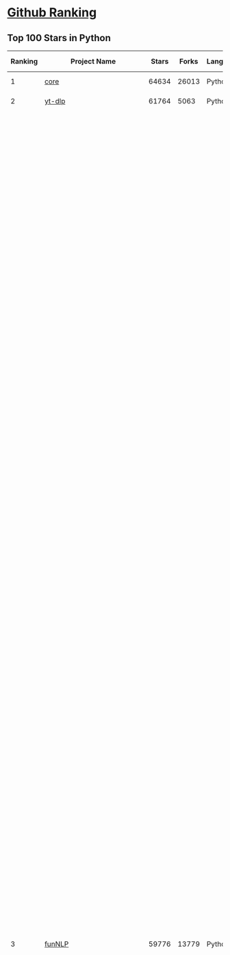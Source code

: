 [Github Ranking](../README.md)
==========

## Top 100 Stars in Python

| Ranking | Project Name | Stars | Forks | Language | Open Issues | Description | Last Commit |
| ------- | ------------ | ----- | ----- | -------- | ----------- | ----------- | ----------- |
| 1 | [core](https://github.com/home-assistant/core) | 64634 | 26013 | Python | 2159 | :house_with_garden: Open source home automation that puts local control and privacy first. | 2023-12-11T10:02:11Z |
| 2 | [yt-dlp](https://github.com/yt-dlp/yt-dlp) | 61764 | 5063 | Python | 1187 | A youtube-dl fork with additional features and fixes | 2023-12-11T00:53:44Z |
| 3 | [funNLP](https://github.com/fighting41love/funNLP) | 59776 | 13779 | Python | 19 | 中英文敏感词、语言检测、中外手机/电话归属地/运营商查询、名字推断性别、手机号抽取、身份证抽取、邮箱抽取、中日文人名库、中文缩写库、拆字词典、词汇情感值、停用词、反动词表、暴恐词表、繁简体转换、英文模拟中文发音、汪峰歌词生成器、职业名称词库、同义词库、反义词库、否定词库、汽车品牌词库、汽车零件词库、连续英文切割、各种中文词向量、公司名字大全、古诗词库、IT词库、财经词库、成语词库、地名词库、历史名人词库、诗词词库、医学词库、饮食词库、法律词库、汽车词库、动物词库、中文聊天语料、中文谣言数据、百度中文问答数据集、句子相似度匹配算法集合、bert资源、文本生成&摘要相关工具、cocoNLP信息抽取工具、国内电话号码正则匹配、清华大学XLORE:中英文跨语言百科知识图谱、清华大学人工智能技术系列报告、自然语言生成、NLU太难了系列、自动对联数据及机器人、用户名黑名单列表、罪名法务名词及分类模型、微信公众号语料、cs224n深度学习自然语言处理课程、中文手写汉字识别、中文自然语言处理 语料/数据集、变量命名神器、分词语料库+代码、任务型对话英文数据集、ASR 语音数据集 + 基于深度学习的中文语音识别系统、笑声检测器、Microsoft多语言数字/单位/如日期时间识别包、中华新华字典数据库及api(包括常用歇后语、成语、词语和汉字)、文档图谱自动生成、SpaCy 中文模型、Common Voice语音识别数据集新版、神经网络关系抽取、基于bert的命名实体识别、关键词(Keyphrase)抽取包pke、基于医疗领域知识图谱的问答系统、基于依存句法与语义角色标注的事件三元组抽取、依存句法分析4万句高质量标注数据、cnocr：用来做中文OCR的Python3包、中文人物关系知识图谱项目、中文nlp竞赛项目及代码汇总、中文字符数据、speech-aligner: 从“人声语音”及其“语言文本”产生音素级别时间对齐标注的工具、AmpliGraph: 知识图谱表示学习(Python)库：知识图谱概念链接预测、Scattertext 文本可视化(python)、语言/知识表示工具：BERT & ERNIE、中文对比英文自然语言处理NLP的区别综述、Synonyms中文近义词工具包、HarvestText领域自适应文本挖掘工具（新词发现-情感分析-实体链接等）、word2word：(Python)方便易用的多语言词-词对集：62种语言/3,564个多语言对、语音识别语料生成工具：从具有音频/字幕的在线视频创建自动语音识别(ASR)语料库、构建医疗实体识别的模型（包含词典和语料标注）、单文档非监督的关键词抽取、Kashgari中使用gpt-2语言模型、开源的金融投资数据提取工具、文本自动摘要库TextTeaser: 仅支持英文、人民日报语料处理工具集、一些关于自然语言的基本模型、基于14W歌曲知识库的问答尝试--功能包括歌词接龙and已知歌词找歌曲以及歌曲歌手歌词三角关系的问答、基于Siamese bilstm模型的相似句子判定模型并提供训练数据集和测试数据集、用Transformer编解码模型实现的根据Hacker News文章标题自动生成评论、用BERT进行序列标记和文本分类的模板代码、LitBank：NLP数据集——支持自然语言处理和计算人文学科任务的100部带标记英文小说语料、百度开源的基准信息抽取系统、虚假新闻数据集、Facebook: LAMA语言模型分析，提供Transformer-XL/BERT/ELMo/GPT预训练语言模型的统一访问接口、CommonsenseQA：面向常识的英文QA挑战、中文知识图谱资料、数据及工具、各大公司内部里大牛分享的技术文档 PDF 或者 PPT、自然语言生成SQL语句（英文）、中文NLP数据增强（EDA）工具、英文NLP数据增强工具 、基于医药知识图谱的智能问答系统、京东商品知识图谱、基于mongodb存储的军事领域知识图谱问答项目、基于远监督的中文关系抽取、语音情感分析、中文ULMFiT-情感分析-文本分类-语料及模型、一个拍照做题程序、世界各国大规模人名库、一个利用有趣中文语料库 qingyun 训练出来的中文聊天机器人、中文聊天机器人seqGAN、省市区镇行政区划数据带拼音标注、教育行业新闻语料库包含自动文摘功能、开放了对话机器人-知识图谱-语义理解-自然语言处理工具及数据、中文知识图谱：基于百度百科中文页面-抽取三元组信息-构建中文知识图谱、masr: 中文语音识别-提供预训练模型-高识别率、Python音频数据增广库、中文全词覆盖BERT及两份阅读理解数据、ConvLab：开源多域端到端对话系统平台、中文自然语言处理数据集、基于最新版本rasa搭建的对话系统、基于TensorFlow和BERT的管道式实体及关系抽取、一个小型的证券知识图谱/知识库、复盘所有NLP比赛的TOP方案、OpenCLaP：多领域开源中文预训练语言模型仓库、UER：基于不同语料+编码器+目标任务的中文预训练模型仓库、中文自然语言处理向量合集、基于金融-司法领域(兼有闲聊性质)的聊天机器人、g2pC：基于上下文的汉语读音自动标记模块、Zincbase 知识图谱构建工具包、诗歌质量评价/细粒度情感诗歌语料库、快速转化「中文数字」和「阿拉伯数字」、百度知道问答语料库、基于知识图谱的问答系统、jieba_fast 加速版的jieba、正则表达式教程、中文阅读理解数据集、基于BERT等最新语言模型的抽取式摘要提取、Python利用深度学习进行文本摘要的综合指南、知识图谱深度学习相关资料整理、维基大规模平行文本语料、StanfordNLP 0.2.0：纯Python版自然语言处理包、NeuralNLP-NeuralClassifier：腾讯开源深度学习文本分类工具、端到端的封闭域对话系统、中文命名实体识别：NeuroNER vs. BertNER、新闻事件线索抽取、2019年百度的三元组抽取比赛：“科学空间队”源码、基于依存句法的开放域文本知识三元组抽取和知识库构建、中文的GPT2训练代码、ML-NLP - 机器学习(Machine Learning)NLP面试中常考到的知识点和代码实现、nlp4han:中文自然语言处理工具集(断句/分词/词性标注/组块/句法分析/语义分析/NER/N元语法/HMM/代词消解/情感分析/拼写检查、XLM：Facebook的跨语言预训练语言模型、用基于BERT的微调和特征提取方法来进行知识图谱百度百科人物词条属性抽取、中文自然语言处理相关的开放任务-数据集-当前最佳结果、CoupletAI - 基于CNN+Bi-LSTM+Attention 的自动对对联系统、抽象知识图谱、MiningZhiDaoQACorpus - 580万百度知道问答数据挖掘项目、brat rapid annotation tool: 序列标注工具、大规模中文知识图谱数据：1.4亿实体、数据增强在机器翻译及其他nlp任务中的应用及效果、allennlp阅读理解:支持多种数据和模型、PDF表格数据提取工具 、 Graphbrain：AI开源软件库和科研工具，目的是促进自动意义提取和文本理解以及知识的探索和推断、简历自动筛选系统、基于命名实体识别的简历自动摘要、中文语言理解测评基准，包括代表性的数据集&基准模型&语料库&排行榜、树洞 OCR 文字识别 、从包含表格的扫描图片中识别表格和文字、语声迁移、Python口语自然语言处理工具集(英文)、 similarity：相似度计算工具包，java编写、海量中文预训练ALBERT模型 、Transformers 2.0 、基于大规模音频数据集Audioset的音频增强 、Poplar：网页版自然语言标注工具、图片文字去除，可用于漫画翻译 、186种语言的数字叫法库、Amazon发布基于知识的人-人开放领域对话数据集 、中文文本纠错模块代码、繁简体转换 、 Python实现的多种文本可读性评价指标、类似于人名/地名/组织机构名的命名体识别数据集 、东南大学《知识图谱》研究生课程(资料)、. 英文拼写检查库 、 wwsearch是企业微信后台自研的全文检索引擎、CHAMELEON：深度学习新闻推荐系统元架构 、 8篇论文梳理BERT相关模型进展与反思、DocSearch：免费文档搜索引擎、 LIDA：轻量交互式对话标注工具 、aili - the fastest in-memory index in the East 东半球最快并发索引 、知识图谱车音工作项目、自然语言生成资源大全 、中日韩分词库mecab的Python接口库、中文文本摘要/关键词提取、汉字字符特征提取器 (featurizer)，提取汉字的特征（发音特征、字形特征）用做深度学习的特征、中文生成任务基准测评 、中文缩写数据集、中文任务基准测评 - 代表性的数据集-基准(预训练)模型-语料库-baseline-工具包-排行榜、PySS3：面向可解释AI的SS3文本分类器机器可视化工具 、中文NLP数据集列表、COPE - 格律诗编辑程序、doccano：基于网页的开源协同多语言文本标注工具 、PreNLP：自然语言预处理库、简单的简历解析器，用来从简历中提取关键信息、用于中文闲聊的GPT2模型：GPT2-chitchat、基于检索聊天机器人多轮响应选择相关资源列表(Leaderboards、Datasets、Papers)、(Colab)抽象文本摘要实现集锦(教程 、词语拼音数据、高效模糊搜索工具、NLP数据增广资源集、微软对话机器人框架 、 GitHub Typo Corpus：大规模GitHub多语言拼写错误/语法错误数据集、TextCluster：短文本聚类预处理模块 Short text cluster、面向语音识别的中文文本规范化、BLINK：最先进的实体链接库、BertPunc：基于BERT的最先进标点修复模型、Tokenizer：快速、可定制的文本词条化库、中文语言理解测评基准，包括代表性的数据集、基准(预训练)模型、语料库、排行榜、spaCy 医学文本挖掘与信息提取 、 NLP任务示例项目代码集、 python拼写检查库、chatbot-list - 行业内关于智能客服、聊天机器人的应用和架构、算法分享和介绍、语音质量评价指标(MOSNet, BSSEval, STOI, PESQ, SRMR)、 用138GB语料训练的法文RoBERTa预训练语言模型 、BERT-NER-Pytorch：三种不同模式的BERT中文NER实验、无道词典 - 有道词典的命令行版本，支持英汉互查和在线查询、2019年NLP亮点回顾、 Chinese medical dialogue data 中文医疗对话数据集 、最好的汉字数字(中文数字)-阿拉伯数字转换工具、 基于百科知识库的中文词语多词义/义项获取与特定句子词语语义消歧、awesome-nlp-sentiment-analysis - 情感分析、情绪原因识别、评价对象和评价词抽取、LineFlow：面向所有深度学习框架的NLP数据高效加载器、中文医学NLP公开资源整理 、MedQuAD：(英文)医学问答数据集、将自然语言数字串解析转换为整数和浮点数、Transfer Learning in Natural Language Processing (NLP) 、面向语音识别的中文/英文发音辞典、Tokenizers：注重性能与多功能性的最先进分词器、CLUENER 细粒度命名实体识别 Fine Grained Named Entity Recognition、 基于BERT的中文命名实体识别、中文谣言数据库、NLP数据集/基准任务大列表、nlp相关的一些论文及代码, 包括主题模型、词向量(Word Embedding)、命名实体识别(NER)、文本分类(Text Classificatin)、文本生成(Text Generation)、文本相似性(Text Similarity)计算等，涉及到各种与nlp相关的算法，基于keras和tensorflow 、Python文本挖掘/NLP实战示例、 Blackstone：面向非结构化法律文本的spaCy pipeline和NLP模型通过同义词替换实现文本“变脸” 、中文 预训练 ELECTREA 模型: 基于对抗学习 pretrain Chinese Model 、albert-chinese-ner - 用预训练语言模型ALBERT做中文NER 、基于GPT2的特定主题文本生成/文本增广、开源预训练语言模型合集、多语言句向量包、编码、标记和实现：一种可控高效的文本生成方法、 英文脏话大列表 、attnvis：GPT2、BERT等transformer语言模型注意力交互可视化、CoVoST：Facebook发布的多语种语音-文本翻译语料库，包括11种语言(法语、德语、荷兰语、俄语、西班牙语、意大利语、土耳其语、波斯语、瑞典语、蒙古语和中文)的语音、文字转录及英文译文、Jiagu自然语言处理工具 - 以BiLSTM等模型为基础，提供知识图谱关系抽取 中文分词 词性标注 命名实体识别 情感分析 新词发现 关键词 文本摘要 文本聚类等功能、用unet实现对文档表格的自动检测，表格重建、NLP事件提取文献资源列表 、 金融领域自然语言处理研究资源大列表、CLUEDatasetSearch - 中英文NLP数据集：搜索所有中文NLP数据集，附常用英文NLP数据集 、medical_NER - 中文医学知识图谱命名实体识别 、(哈佛)讲因果推理的免费书、知识图谱相关学习资料/数据集/工具资源大列表、Forte：灵活强大的自然语言处理pipeline工具集 、Python字符串相似性算法库、PyLaia：面向手写文档分析的深度学习工具包、TextFooler：针对文本分类/推理的对抗文本生成模块、Haystack：灵活、强大的可扩展问答(QA)框架、中文关键短语抽取工具 | 2023-08-24T08:47:15Z |
| 4 | [whisper](https://github.com/openai/whisper) | 52294 | 5965 | Python | 0 | Robust Speech Recognition via Large-Scale Weak Supervision | 2023-12-10T21:40:09Z |
| 5 | [d2l-zh](https://github.com/d2l-ai/d2l-zh) | 51697 | 9972 | Python | 0 | 《动手学深度学习》：面向中文读者、能运行、可讨论。中英文版被70多个国家的500多所大学用于教学。 | 2023-12-04T04:11:22Z |
| 6 | [you-get](https://github.com/soimort/you-get) | 48590 | 9359 | Python | 0 | :arrow_double_down: Dumb downloader that scrapes the web | 2023-12-07T11:33:27Z |
| 7 | [interview_internal_reference](https://github.com/0voice/interview_internal_reference) | 35672 | 9431 | Python | 27 | 2023年最新总结，阿里，腾讯，百度，美团，头条等技术面试题目，以及答案，专家出题人分析汇总。 | 2023-05-17T07:20:27Z |
| 8 | [12306](https://github.com/testerSunshine/12306) | 32874 | 9747 | Python | 225 | 12306智能刷票，订票 | 2023-04-02T03:19:43Z |
| 9 | [diagrams](https://github.com/mingrammer/diagrams) | 32108 | 2100 | Python | 279 | :art: Diagram as Code for prototyping cloud system architectures | 2023-12-11T09:40:11Z |
| 10 | [text-generation-webui](https://github.com/oobabooga/text-generation-webui) | 28772 | 3902 | Python | 257 | A Gradio web UI for Large Language Models. Supports transformers, GPTQ, AWQ, EXL2, llama.cpp (GGUF), Llama models. | 2023-12-11T06:52:06Z |
| 11 | [ChatGPT](https://github.com/acheong08/ChatGPT) | 27633 | 4745 | Python | 11 | Reverse engineered ChatGPT API | 2023-08-02T06:02:10Z |
| 12 | [30-Days-Of-Python](https://github.com/Asabeneh/30-Days-Of-Python) | 27284 | 5933 | Python | 24 | 30 days of Python programming challenge is a step-by-step guide to learn the Python programming language in 30 days. This challenge may take more than100 days, follow your own pace.  These videos may help too: https://www.youtube.com/channel/UC7PNRuno1rzYPb1xLa4yktw | 2023-11-21T06:06:10Z |
| 13 | [glances](https://github.com/nicolargo/glances) | 23965 | 1429 | Python | 218 | Glances an Eye on your system. A top/htop alternative for GNU/Linux, BSD, Mac OS and Windows operating systems. | 2023-12-11T01:52:11Z |
| 14 | [algorithms](https://github.com/keon/algorithms) | 23161 | 4611 | Python | 58 | Minimal examples of data structures and algorithms in Python | 2023-12-03T17:43:12Z |
| 15 | [ML-From-Scratch](https://github.com/eriklindernoren/ML-From-Scratch) | 22637 | 4452 | Python | 31 | Machine Learning From Scratch. Bare bones NumPy implementations of machine learning models and algorithms with a focus on accessibility. Aims to cover everything from linear regression to deep learning. | 2023-10-15T06:05:06Z |
| 16 | [NLP-progress](https://github.com/sebastianruder/NLP-progress) | 22038 | 3592 | Python | 35 | Repository to track the progress in Natural Language Processing (NLP), including the datasets and the current state-of-the-art for the most common NLP tasks. | 2023-12-08T14:13:46Z |
| 17 | [tornado](https://github.com/tornadoweb/tornado) | 21346 | 5566 | Python | 187 | Tornado is a Python web framework and asynchronous networking library, originally developed at FriendFeed. | 2023-12-08T00:42:37Z |
| 18 | [macOS-Security-and-Privacy-Guide](https://github.com/drduh/macOS-Security-and-Privacy-Guide) | 20589 | 1443 | Python | 10 | Guide to securing and improving privacy on macOS | 2023-12-11T00:26:26Z |
| 19 | [d2l-en](https://github.com/d2l-ai/d2l-en) | 20093 | 3957 | Python | 79 | Interactive deep learning book with multi-framework code, math, and discussions. Adopted at 500 universities from 70 countries including Stanford, MIT, Harvard, and Cambridge. | 2023-12-11T03:03:37Z |
| 20 | [saleor](https://github.com/saleor/saleor) | 19396 | 5250 | Python | 564 | Saleor Core: the high performance, composable, headless commerce API. | 2023-12-11T08:04:16Z |
| 21 | [exercises-in-programming-style](https://github.com/crista/exercises-in-programming-style) | 1976 | 552 | Python | 4 | Comprehensive collection of programming styles using a simple computational task, term frequency | 2023-04-30T21:24:17Z |
| 22 | [SynthText](https://github.com/ankush-me/SynthText) | 1935 | 619 | Python | 31 | Code for generating synthetic text images as described in "Synthetic Data for Text Localisation in Natural Images", Ankush Gupta, Andrea Vedaldi, Andrew Zisserman, CVPR 2016. | 2023-08-09T09:44:25Z |
| 23 | [exchangeratesapi](https://github.com/exchangeratesapi/exchangeratesapi) | 1924 | 318 | Python | 48 | Exchange Rates API | 2022-12-08T02:53:47Z |
| 24 | [libra](https://github.com/Palashio/libra) | 1908 | 114 | Python | 45 | Ergonomic machine learning for everyone. | 2023-06-12T21:28:58Z |
| 25 | [retrying](https://github.com/rholder/retrying) | 1896 | 160 | Python | 38 | Retrying is an Apache 2.0 licensed general-purpose retrying library, written in Python, to simplify the task of adding retry behavior to just about anything. | 2021-08-15T10:32:43Z |
| 26 | [tern_for_vim](https://github.com/ternjs/tern_for_vim) | 1836 | 104 | Python | 48 | Tern plugin for Vim | 2020-03-04T10:03:22Z |
| 27 | [offlineimap](https://github.com/OfflineIMAP/offlineimap) | 1765 | 373 | Python | 98 | Read/sync your IMAP mailboxes (python2) [LEGACY: move to offlineimap3] | 2023-06-13T20:36:22Z |
| 28 | [greykite](https://github.com/linkedin/greykite) | 1756 | 104 | Python | 22 | A flexible, intuitive and fast forecasting library | 2023-06-07T17:48:51Z |
| 29 | [LayoutCast](https://github.com/mmin18/LayoutCast) | 1708 | 184 | Python | 60 | Cast android code and resource changes to the running application through ADB. | 2018-03-10T14:00:41Z |
| 30 | [Django-CRM](https://github.com/MicroPyramid/Django-CRM) | 1677 | 802 | Python | 91 | Open Source CRM based on Django | 2023-11-02T16:03:02Z |
| 31 | [second.pytorch](https://github.com/traveller59/second.pytorch) | 1656 | 721 | Python | 287 | SECOND for KITTI/NuScenes object detection | 2022-10-14T08:05:18Z |
| 32 | [tensorflow-resnet](https://github.com/ry/tensorflow-resnet) | 1645 | 634 | Python | 34 | ResNet model in TensorFlow | 2018-06-16T02:54:27Z |
| 33 | [Stino](https://github.com/Robot-Will/Stino) | 1585 | 254 | Python | 89 | A Sublime Text Plugin for Arduino | 2023-01-21T00:43:54Z |
| 34 | [dh-virtualenv](https://github.com/spotify/dh-virtualenv) | 1583 | 194 | Python | 34 | Python virtualenvs in Debian packages | 2023-05-18T15:24:11Z |
| 35 | [pytorch_GAN_zoo](https://github.com/facebookresearch/pytorch_GAN_zoo) | 1577 | 271 | Python | 31 | A mix of GAN implementations including progressive growing | 2021-10-12T21:33:09Z |
| 36 | [zerodb](https://github.com/nucypher/zerodb) | 1567 | 109 | Python | 15 | *This project is no longer actively maintained. If you'd like to become the maintainer, please let us know.* ZeroDB is an end-to-end encrypted database. Data can be stored and queried on untrusted database servers without ever exposing the encryption key. Clients can execute remote queries against the encrypted data without downloading all of it or suffering an excessive performance hit. | 2018-06-11T20:39:13Z |
| 37 | [CommonRegex](https://github.com/madisonmay/CommonRegex) | 1551 | 146 | Python | 17 | A collection of common regular expressions bundled with an easy to use interface. | 2023-04-20T18:31:08Z |
| 38 | [style-transfer](https://github.com/fzliu/style-transfer) | 1544 | 396 | Python | 28 | An implementation of "A Neural Algorithm of Artistic Style" by L. Gatys, A. Ecker, and M. Bethge. http://arxiv.org/abs/1508.06576. | 2017-08-30T05:57:48Z |
| 39 | [multi-agent-emergence-environments](https://github.com/openai/multi-agent-emergence-environments) | 1527 | 294 | Python | 22 | Environment generation code for the paper "Emergent Tool Use From Multi-Agent Autocurricula" | 2023-04-02T11:25:43Z |
| 40 | [cloudml-samples](https://github.com/GoogleCloudPlatform/cloudml-samples) | 1505 | 871 | Python | 0 | Cloud ML Engine repo. Please visit the new Vertex AI samples repo at https://github.com/GoogleCloudPlatform/vertex-ai-samples | 2021-12-17T01:37:36Z |
| 41 | [brackets-shell](https://github.com/adobe/brackets-shell) | 1177 | 634 | Python | 0 | CEF3-based application shell for Brackets. | 2021-03-18T13:53:16Z |
| 42 | [hmtl](https://github.com/huggingface/hmtl) | 1176 | 148 | Python | 10 | 🌊HMTL: Hierarchical Multi-Task Learning - A State-of-the-Art neural network model for several NLP tasks based on PyTorch and AllenNLP | 2023-08-01T22:48:49Z |
| 43 | [main](https://github.com/IronLanguages/main) | 1169 | 362 | Python | 593 | Work for this repo has moved to https://github.com/IronLanguages/ironpython2 | 2017-10-28T06:11:26Z |
| 44 | [PSENet](https://github.com/whai362/PSENet) | 1153 | 344 | Python | 98 | Official Pytorch implementations of PSENet. | 2023-04-07T06:52:32Z |
| 45 | [SublimeText-Nodejs](https://github.com/tanepiper/SublimeText-Nodejs) | 1132 | 308 | Python | 16 | nodejs snippets and bindings for Sublime Text 3 | 2020-04-26T08:12:12Z |
| 46 | [cssrem](https://github.com/flashlizi/cssrem) | 1126 | 348 | Python | 28 | 一个CSS值转REM的Sublime Text插件 | 2016-12-08T16:54:35Z |
| 47 | [pydocstyle](https://github.com/PyCQA/pydocstyle) | 1106 | 191 | Python | 113 | docstring style checker | 2023-11-03T22:28:46Z |
| 48 | [lambda-packs](https://github.com/ryfeus/lambda-packs) | 1103 | 239 | Python | 13 | Precompiled packages for AWS Lambda | 2023-11-09T16:24:28Z |
| 49 | [ytfs](https://github.com/rasguanabana/ytfs) | 1095 | 45 | Python | 8 | YouTube File System | 2020-08-26T23:05:27Z |
| 50 | [debops-tools](https://github.com/debops/debops-tools) | 1078 | 123 | Python | 29 | Your Debian-based data center in a box | 2018-02-02T07:31:52Z |
| 51 | [loklak_IBM_Home_Automation](https://github.com/loklak/loklak_IBM_Home_Automation) | 1077 | 1 | Python | 0 | IOT update integration for Loklak to be able to receive GENERIC data from IBM Home Automation ibmiotf | 2016-08-24T09:16:19Z |
| 52 | [kite](https://github.com/khamidou/kite) | 1076 | 74 | Python | 4 | (Obsolete, use https://github.com/inboxapp/inbox instead) A modern webmail. | 2019-04-17T02:42:18Z |
| 53 | [djangobook.com](https://github.com/jacobian/djangobook.com) | 1069 | 370 | Python | 0 | None | 2016-12-09T18:52:46Z |
| 54 | [siuba](https://github.com/machow/siuba) | 1067 | 49 | Python | 97 | Python library for using dplyr like syntax with pandas and SQL | 2023-09-19T21:04:22Z |
| 55 | [adb-sync](https://github.com/google/adb-sync) | 1064 | 175 | Python | 20 | None | 2023-09-22T15:47:28Z |
| 56 | [voice2json](https://github.com/synesthesiam/voice2json) | 1051 | 62 | Python | 34 | Command-line tools for speech and intent recognition on Linux | 2023-07-20T15:09:23Z |
| 57 | [dumbo](https://github.com/klbostee/dumbo) | 1041 | 149 | Python | 27 | Python module that allows one to easily write and run Hadoop programs. | 2018-01-09T10:05:41Z |
| 58 | [mergepbx](https://github.com/simonwagner/mergepbx) | 1036 | 49 | Python | 12 | script for merging XCode project files in git | 2017-12-22T16:19:33Z |
| 59 | [phimpme-generator](https://github.com/phimpme/phimpme-generator) | 1036 | 2 | Python | 3 | web service to generate your personal phimpme app | 2014-08-31T18:56:53Z |
| 60 | [osrc](https://github.com/dfm/osrc) | 1034 | 143 | Python | 71 | The Open Source Report Card | 2023-04-09T11:40:02Z |
| 61 | [Djaneiro](https://github.com/squ1b3r/Djaneiro) | 858 | 136 | Python | 9 | Django support for Sublime Text 2/3 | 2022-11-11T17:25:09Z |
| 62 | [sockjs-tornado](https://github.com/mrjoes/sockjs-tornado) | 852 | 166 | Python | 32 | WebSocket emulation - Python server | 2023-08-04T15:50:54Z |
| 63 | [jungle](https://github.com/achiku/jungle) | 844 | 45 | Python | 6 | AWS operations by cli should be simpler | 2018-04-17T07:27:09Z |
| 64 | [influxdb-relay](https://github.com/influxdata/influxdb-relay) | 836 | 353 | Python | 27 | Service to replicate InfluxDB data for high availability | 2020-07-17T15:38:58Z |
| 65 | [CouchPotatoV1](https://github.com/CouchPotato/CouchPotatoV1) | 833 | 149 | Python | 0 | This is the old version, please use https://github.com/CouchPotato/CouchPotatoServer | 2012-10-26T13:25:40Z |
| 66 | [NetEase-MusicBox](https://github.com/bluetomlee/NetEase-MusicBox) | 829 | 318 | Python | 0 | 网易云音乐命令行版本，排行榜，搜索，精选歌单，登录，DJ节目，快速打碟，本地收藏歌单 | 2015-11-21T05:36:30Z |
| 67 | [onedrive-d-old](https://github.com/xybu/onedrive-d-old) | 823 | 148 | Python | 95 | Microsoft OneDrive client on Linux. | 2021-07-15T18:47:04Z |
| 68 | [Text-Pastry](https://github.com/duydao/Text-Pastry) | 821 | 46 | Python | 2 | Extend the power of multiple selections in Sublime Text. Modify selections, insert numeric sequences, incremental numbers, generate uuids, date ranges, insert continuously from a word list and more. | 2022-12-27T20:17:57Z |
| 69 | [Xunlei-Fastdick](https://github.com/fffonion/Xunlei-Fastdick) | 818 | 188 | Python | 25 | 迅雷快鸟 Xunlei Network Accelerator For Router | 2020-09-27T06:37:11Z |
| 70 | [slack-overflow](https://github.com/karan/slack-overflow) | 817 | 66 | Python | 3 | A programmer's best friend, now in Slack. | 2016-06-08T13:18:03Z |
| 71 | [programming-language-subreddits-and-their-choice-of-words](https://github.com/Dobiasd/programming-language-subreddits-and-their-choice-of-words) | 816 | 27 | Python | 0 | How do the different communities talk? | 2021-06-02T06:31:52Z |
| 72 | [macops](https://github.com/google/macops) | 812 | 92 | Python | 4 | Utilities, tools, and scripts for managing and tracking a fleet of Macintoshes in a corporate environment | 2023-06-20T22:33:24Z |
| 73 | [django-api-rest-and-angular](https://github.com/kevinastone/django-api-rest-and-angular) | 808 | 298 | Python | 0 | An example repository of combining Django Rest Framework with AngularJS | 2019-04-20T16:27:08Z |
| 74 | [krill](https://github.com/p-e-w/krill) | 807 | 34 | Python | 2 | :newspaper: The hacker's way of keeping up with the world (NO LONGER MAINTAINED) | 2017-06-08T01:38:39Z |
| 75 | [Tcp-DNS-proxy](https://github.com/henices/Tcp-DNS-proxy) | 806 | 202 | Python | 3 | A TCP dns proxy which can get the RIGHT ip address  | 2016-11-24T03:18:35Z |
| 76 | [tern_for_sublime](https://github.com/ternjs/tern_for_sublime) | 806 | 59 | Python | 40 | Sublime Text package adding Tern support | 2022-11-07T07:05:22Z |
| 77 | [dxr](https://github.com/mozilla/dxr) | 805 | 219 | Python | 0 | DEPRECATED - Powerful search for large codebases | 2021-10-13T12:19:24Z |
| 78 | [twissandra](https://github.com/twissandra/twissandra) | 803 | 168 | Python | 6 | Twissandra is an example project, created to learn and demonstrate how to use Cassandra. Running the project will present a website that has similar functionality to Twitter. | 2020-06-05T16:45:22Z |
| 79 | [buster](https://github.com/axitkhurana/buster) | 802 | 144 | Python | 35 | Brute force static site generator for Ghost | 2018-10-12T12:41:00Z |
| 80 | [kindle-open-books](https://github.com/ericzhang-cn/kindle-open-books) | 801 | 180 | Python | 7 | This project is created to convert open source materials to kindle supported format | 2020-01-27T19:30:29Z |
| 81 | [jasper-client](https://github.com/jasperproject/jasper-client) | 4513 | 1026 | Python | 192 | Client code for Jasper voice computing platform | 2023-07-19T18:01:05Z |
| 82 | [auto-cpufreq](https://github.com/AdnanHodzic/auto-cpufreq) | 4481 | 232 | Python | 41 | Automatic CPU speed & power optimizer for Linux | 2023-12-10T06:57:15Z |
| 83 | [MechanicalSoup](https://github.com/MechanicalSoup/MechanicalSoup) | 4480 | 399 | Python | 28 | A Python library for automating interaction with websites. | 2023-12-07T17:07:05Z |
| 84 | [causalml](https://github.com/uber/causalml) | 4437 | 751 | Python | 54 | Uplift modeling and causal inference with machine learning algorithms | 2023-12-08T23:20:53Z |
| 85 | [ODM](https://github.com/OpenDroneMap/ODM) | 4400 | 1035 | Python | 26 | A command line toolkit to generate maps, point clouds, 3D models and DEMs from drone, balloon or kite images. 📷 | 2023-12-09T05:13:07Z |
| 86 | [YT-Spammer-Purge](https://github.com/ThioJoe/YT-Spammer-Purge) | 4394 | 396 | Python | 56 | Allows you easily scan for and delete scam comments using several methods. | 2023-10-23T10:38:48Z |
| 87 | [mmpose](https://github.com/open-mmlab/mmpose) | 4348 | 1054 | Python | 132 | OpenMMLab Pose Estimation Toolbox and Benchmark. | 2023-12-08T08:56:54Z |
| 88 | [security_monkey](https://github.com/Netflix/security_monkey) | 4342 | 831 | Python | 80 | Security Monkey monitors AWS, GCP, OpenStack, and GitHub orgs for assets and their changes over time. | 2021-02-11T02:32:12Z |
| 89 | [augmented-traffic-control](https://github.com/facebookarchive/augmented-traffic-control) | 4324 | 611 | Python | 33 | Augmented Traffic Control: A tool to simulate network conditions | 2018-04-16T19:44:48Z |
| 90 | [me_cleaner](https://github.com/corna/me_cleaner) | 4316 | 280 | Python | 215 | Tool for partial deblobbing of Intel ME/TXE firmware images | 2022-08-05T12:46:49Z |
| 91 | [Tensorflow-Tutorial](https://github.com/MorvanZhou/Tensorflow-Tutorial) | 4305 | 1894 | Python | 7 | Tensorflow tutorial from basic to hard, 莫烦Python 中文AI教学 | 2020-10-31T02:48:09Z |
| 92 | [tablib](https://github.com/jazzband/tablib) | 4305 | 585 | Python | 26 | Python Module for Tabular Datasets in XLS, CSV, JSON, YAML, &c. | 2023-11-08T13:31:39Z |
| 93 | [usbkill](https://github.com/hephaest0s/usbkill) | 4294 | 535 | Python | 22 | « usbkill » is an anti-forensic kill-switch that waits for a change on your USB ports and then immediately shuts down your computer. | 2023-12-09T00:15:33Z |
| 94 | [dnstwist](https://github.com/elceef/dnstwist) | 4241 | 720 | Python | 8 | Domain name permutation engine for detecting homograph phishing attacks, typo squatting, and brand impersonation | 2023-11-23T21:07:45Z |
| 95 | [piper](https://github.com/libratbag/piper) | 4142 | 160 | Python | 150 | GTK application to configure gaming devices | 2023-12-01T15:25:24Z |
| 96 | [invoke](https://github.com/pyinvoke/invoke) | 4135 | 381 | Python | 312 | Pythonic task management & command execution. | 2023-12-01T19:06:38Z |
| 97 | [ckan](https://github.com/ckan/ckan) | 4110 | 1958 | Python | 540 | CKAN is an open-source DMS (data management system) for powering data hubs and data portals. CKAN makes it easy to publish, share and use data. It powers catalog.data.gov, open.canada.ca/data, data.humdata.org among many other sites. | 2023-12-11T08:08:23Z |
| 98 | [research](https://github.com/commaai/research) | 4106 | 1181 | Python | 31 | dataset and code for 2016 paper "Learning a Driving Simulator" | 2022-08-16T09:22:12Z |
| 99 | [huxley](https://github.com/facebookarchive/huxley) | 4082 | 304 | Python | 30 | A testing system for catching visual regressions in Web applications. | 2021-09-07T23:22:47Z |
| 100 | [autosub](https://github.com/agermanidis/autosub) | 4048 | 1635 | Python | 115 | [NO LONGER MAINTAINED] Command-line utility for auto-generating subtitles for any video file | 2023-02-10T01:13:34Z |

